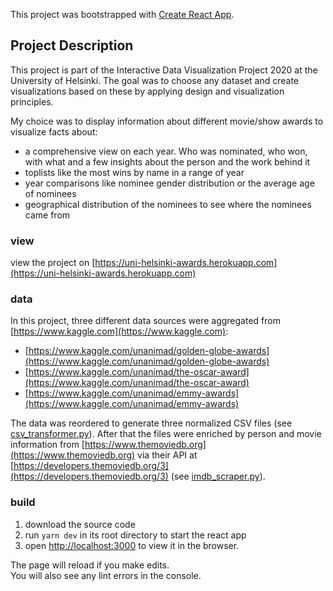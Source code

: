 This project was bootstrapped with [Create React App](https://github.com/facebook/create-react-app).

## Project Description

This project is part of the Interactive Data Visualization Project 2020 at the University of Helsinki. The goal was to choose any dataset and create visualizations based on these by applying design and visualization principles.

My choice was to display information about different movie/show awards to visualize facts about:
- a comprehensive view on each year. Who was nominated, who won, with what and a few insights about the person and the work behind it
- toplists like the most wins by name in a range of year
- year comparisons like nominee gender distribution or the average age of nominees
- geographical distribution of the nominees to see where the nominees came from

### view

view the project on [https://uni-helsinki-awards.herokuapp.com](https://uni-helsinki-awards.herokuapp.com)

### data

In this project, three different data sources were aggregated from [https://www.kaggle.com](https://www.kaggle.com):
- [https://www.kaggle.com/unanimad/golden-globe-awards](https://www.kaggle.com/unanimad/golden-globe-awards)
- [https://www.kaggle.com/unanimad/the-oscar-award](https://www.kaggle.com/unanimad/the-oscar-award)
- [https://www.kaggle.com/unanimad/emmy-awards](https://www.kaggle.com/unanimad/emmy-awards)

The data was reordered to generate three normalized CSV files (see [csv_transformer.py](https://github.com/Seemeile/uni-helsinki-Awards/tree/master/src/data/csv_transformer.py)). After that the files were enriched by person and movie information from [https://www.themoviedb.org](https://www.themoviedb.org) via their API at [https://developers.themoviedb.org/3](https://developers.themoviedb.org/3) (see [imdb_scraper.py](https://github.com/Seemeile/uni-helsinki-Awards/tree/master/src/data/imdb_scraper.py)).

### build

1. download the source code
2. run `yarn dev` in its root directory to start the react app
3. open [http://localhost:3000](http://localhost:3000) to view it in the browser.

The page will reload if you make edits.<br />
You will also see any lint errors in the console.
